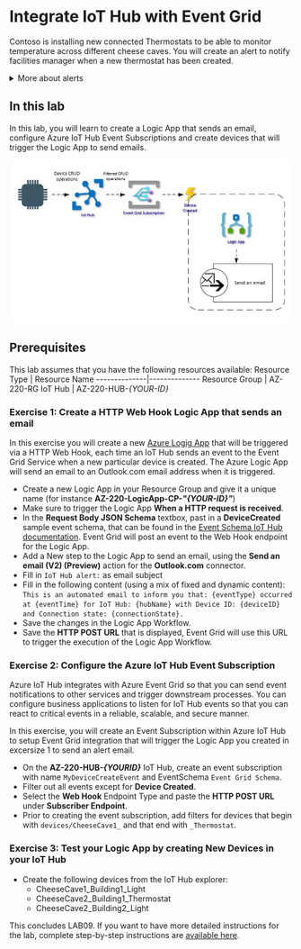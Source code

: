 # Integrate IoT Hub with Event Grid
Contoso is installing new connected Thermostats to be able to monitor temperature across different cheese caves. You will create an alert to notify facilities manager when a new thermostat has been created.
<details><summary>More about alerts</summary>

To create an alert, you will use the Event Grid Service when a new thermostat is created in IoT Hub. You will use a Logic Apps instance that reacts on creating new devices (through Event Grid Service events) by sending an email to alert a facilities manager each time a new device has been created, sharing the device ID and connection state.

</details>

## In this lab
In this lab, you will learn to create a Logic App that sends an email, configure Azure IoT Hub Event Subscriptions and create devices that will trigger the Logic App to send emails.

![ScreenShot](../Images/09-Architecture.jpg)
## Prerequisites
This lab assumes that you have the following resources available:
Resource Type | Resource Name
--------------|--------------
Resource Group | AZ-220-RG
IoT Hub | AZ-220-HUB-*{YOUR-ID}*
### **Exercise 1: Create a HTTP Web Hook Logic App that sends an email**
In this exercise you will create a new [Azure Logig App](https://azure.microsoft.com/en-us/services/logic-apps/) that will be triggered via a HTTP Web Hook, each time an IoT Hub sends an event to the Event Grid Service when a new particular device is created. The Azure Logic App will send an email to an Outlook.com email address when it is triggered.
- Create a new Logic App in your Resource Group and give it a unique name (for instance **AZ-220-LogicApp-CP-_"{YOUR-ID}"_**)
- Make sure to trigger the Logic App **When a HTTP request is received**.
- In the **Request Body JSON Schema** textbox, past in a **DeviceCreated** sample event schema, that can be found in the [Event Schema IoT Hub documentation](https://docs.microsoft.com/en-us/azure/event-grid/event-schema-iot-hub). Event Grid will post an event to the Web Hook endpoint for the Logic App.
- Add a New step to the Logic App to send an email, using the **Send an email (V2) (Preview)** action for the **Outlook.com** connector.
- Fill in `IoT Hub alert:` as email subject
- Fill in the following content (using a mix of fixed and dynamic content):
  `This is an automated email to inform you that: {eventType} occurred at {eventTime} for IoT Hub: {hubName} with Device ID: {deviceID} and Connection state: {connectionState}.`
- Save the changes in the Logic App Workflow.
- Save the **HTTP POST URL** that is displayed, Event Grid will use this URL to trigger the execution of the Logic App Workflow.
### **Exercise 2: Configure the Azure IoT Hub Event Subscription**
Azure IoT Hub integrates with Azure Event Grid so that you can send event notifications to other services and trigger downstream processes. You can configure business applications to listen for IoT Hub events so that you can react to critical events in a reliable, scalable, and secure manner.

In this exercise, you will create an Event Subscription within Azure IoT Hub to setup Event Grid integration that will trigger the Logic App you created in excersize 1 to send an alert email.
- On the **AZ-220-HUB-_{YOURID}_** IoT Hub, create an event subscription with name `MyDeviceCreateEvent` and EventSchema `Event Grid Schema`.
- Filter out all events except for **Device Created**.
- Select the **Web Hook** Endpoint Type and paste the **HTTP POST URL** under **Subscriber Endpoint**.
- Prior to creating the event subscription, add filters for devices that begin with `devices/CheeseCave1_` and that end with `_Thermostat`.
### **Exercise 3: Test your Logic App by creating New Devices in your IoT Hub**
- Create the following devices from the IoT Hub explorer:
  - CheeseCave1_Building1_Light
  - CheeseCave2_Building1_Thermostat
  - CheeseCave2_Building2_Light

This concludes LAB09. If you want to have more detailed instructions for the lab, complete step-by-step instructions are [available here](https://github.com/IoTForDevices/AZ-220-Microsoft-Azure-IoT-Developer/blob/master/Instructions/Labs/LAB_AK_09-iot-hub-integration-with-azure-event-grid.md).
